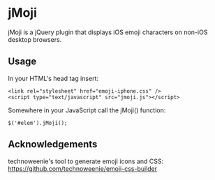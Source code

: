 # jMoji

jMoji is a jQuery plugin that displays iOS emoji characters on non-iOS desktop browsers.

## Usage

In your HTML's head tag insert:

```
<link rel="stylesheet" href="emoji-iphone.css" />
<script type="text/javascript" src="jmoji.js"></script>
```

Somewhere in your JavaScript call the jMoji() function:

```
$('#elem').jMoji();
```

## Acknowledgements

technoweenie's tool to generate emoji icons and CSS:
https://github.com/technoweenie/emoji-css-builder
